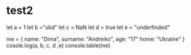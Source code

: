 # test2
let a = 1
let b ="ukd"
let c = NaN
let d = true
let e = "underfinded"

me = { name: "Dima",
surname: "Andreiko",
age: "17"
home: "Ukraine"
}
cosole.log(a, b, c, d ,e)
console.table(me)
